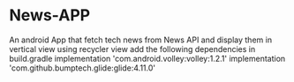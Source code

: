 # News-APP
An android App that fetch tech news from News API and display them in vertical view using recycler view
add the following dependencies in build.gradle
    implementation 'com.android.volley:volley:1.2.1'
      implementation 'com.github.bumptech.glide:glide:4.11.0'

